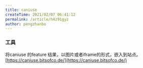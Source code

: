 ```yaml
---
title: caniuse
createTime: 2021/02/07 06:41:12
permalink: /article/h4z91gyz
author: pengzhanbo
---
```


### 工具

将caniuse 的feature 结果，以图片或者iframe的形式，嵌入到站点。
[https://caniuse.bitsofco.de/](https://caniuse.bitsofco.de/)
